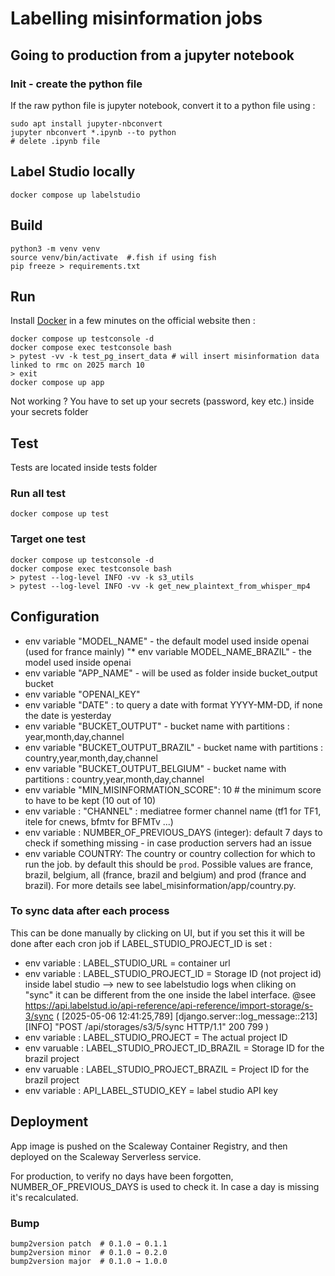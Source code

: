  # Labelling misinformation jobs

 
 ## Going to production from a jupyter notebook

 ### Init - create the python file
 If the raw python file is jupyter notebook, convert it to a python file using :
 ```
 sudo apt install jupyter-nbconvert
 jupyter nbconvert *.ipynb --to python
 # delete .ipynb file
```

## Label Studio locally
```
docker compose up labelstudio
```

## Build
```
python3 -m venv venv
source venv/bin/activate  #.fish if using fish
pip freeze > requirements.txt
```

## Run
Install [Docker](https://www.docker.com/get-started/) in a few minutes on the official website then :
```
docker compose up testconsole -d
docker compose exec testconsole bash
> pytest -vv -k test_pg_insert_data # will insert misinformation data linked to rmc on 2025 march 10
> exit
docker compose up app
```

Not working ? You have to set up your secrets (password, key etc.) inside your secrets folder

## Test
Tests are located inside tests folder
### Run all test
```
docker compose up test
```

### Target one test
```
docker compose up testconsole -d
docker compose exec testconsole bash
> pytest --log-level INFO -vv -k s3_utils 
> pytest --log-level INFO -vv -k get_new_plaintext_from_whisper_mp4
```

## Configuration
* env variable "MODEL_NAME" - the default model used inside openai (used for france mainly)
"* env variable MODEL_NAME_BRAZIL" - the model used inside openai
* env variable  "APP_NAME" - will be used as folder inside bucket_output bucket
* env variable "OPENAI_KEY"
* env variable  "DATE" : to query a date with format YYYY-MM-DD, if none the date is yesterday
* env variable  "BUCKET_OUTPUT" - bucket name with partitions : year,month,day,channel
* env variable  "BUCKET_OUTPUT_BRAZIL" - bucket name with partitions : country,year,month,day,channel
* env variable  "BUCKET_OUTPUT_BELGIUM" - bucket name with partitions : country,year,month,day,channel
* env variable "MIN_MISINFORMATION_SCORE": 10 # the minimum score to have to be kept (10 out of 10)
* env variable : "CHANNEL" : mediatree former channel name (tf1 for TF1, itele for cnews, bfmtv for BFMTv ...)
* env variable : NUMBER_OF_PREVIOUS_DAYS (integer): default 7 days to check if something missing - in case production servers had an issue
* env variable COUNTRY: The country or country collection for which to run the job. by default this should be `prod`. Possible values are france, brazil, belgium, all (france, brazil and belgium) and prod (france and brazil). For more details see label_misinformation/app/country.py.

### To sync data after each process
This can be done manually by clicking on UI, but if you set this it will be done after each cron job if LABEL_STUDIO_PROJECT_ID is set :
* env variable : LABEL_STUDIO_URL = container url
* env variable : LABEL_STUDIO_PROJECT_ID = Storage ID (not project id) inside label studio --> new to see labelstudio logs when cliking on "sync" it can be different from the one inside the label interface. @see https://api.labelstud.io/api-reference/api-reference/import-storage/s-3/sync ( [2025-05-06 12:41:25,789] [django.server::log_message::213] [INFO] "POST /api/storages/s3/5/sync HTTP/1.1" 200 799 )
* env variable : LABEL_STUDIO_PROJECT = The actual project ID
* env varuable : LABEL_STUDIO_PROJECT_ID_BRAZIL = Storage ID for the brazil project
* env varuable : LABEL_STUDIO_PROJECT_BRAZIL = Project ID for the brazil project
* env variable : API_LABEL_STUDIO_KEY = label studio API key

## Deployment

App image is pushed on the Scaleway Container Registry, and then deployed on the Scaleway Serverless service.

For production, to verify no days have been forgotten, NUMBER_OF_PREVIOUS_DAYS is used to check it. In case a day is missing it's recalculated.

### Bump
```
bump2version patch  # 0.1.0 → 0.1.1
bump2version minor  # 0.1.0 → 0.2.0
bump2version major  # 0.1.0 → 1.0.0
```
